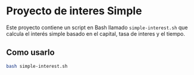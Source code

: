 # Proyecto de interes Simple

Este proyecto contiene un script en Bash llamado `simple-interest.sh` que calcula el interés simple basado en el capital, tasa de interes y el tiempo.

## Como usarlo

```bash
bash simple-interest.sh
